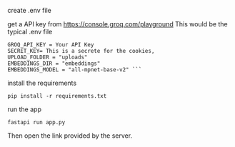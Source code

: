 create .env file

get a API key from https://console.groq.com/playground
This would be the typical .env file

````
GROQ_API_KEY = Your API Key
SECRET_KEY= This is a secrete for the cookies,
UPLOAD_FOLDER = "uploads"
EMBEDDINGS_DIR = "embeddings"
EMBEDDINGS_MODEL = "all-mpnet-base-v2" ```
````

install the requirements

```
pip install -r requirements.txt
```

run the app

```
fastapi run app.py
```

Then open the link provided by the server.
